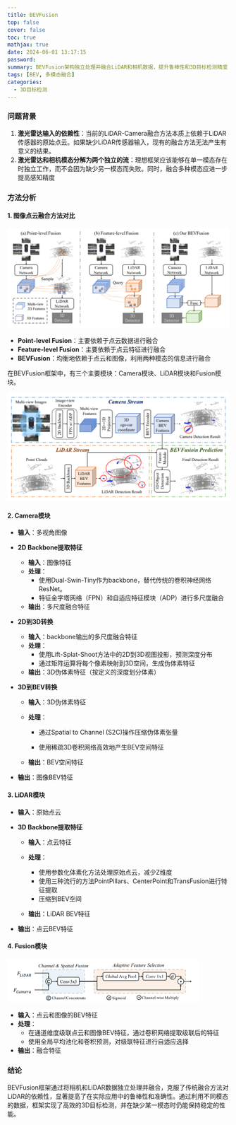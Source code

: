 ```yaml
---
title: BEVFusion
top: false
cover: false
toc: true
mathjax: true
date: 2024-06-01 13:17:15
password:
summary: BEVFusion架构独立处理并融合LiDAR和相机数据，提升鲁棒性和3D目标检测精度
tags: [BEV, 多模态融合]
categories:
  - 3D目标检测
---
```


### 问题背景

1. **激光雷达输入的依赖性**：当前的LiDAR-Camera融合方法本质上依赖于LiDAR传感器的原始点云。如果缺少LiDAR传感器输入，现有的融合方法无法产生有意义的结果。
2. **激光雷达和相机模态分解为两个独立的流**：理想框架应该能够在单一模态存在时独立工作，而不会因为缺少另一模态而失败。同时，融合多种模态应进一步提高感知精度

### 方法分析

#### 1. 图像点云融合方法对比

<img src="./BEVFusion/image-20240530154642019.png" alt="常见多模态融合方式" style="zoom:50%;" />

- **Point-level Fusion**：主要依赖于点云数据进行融合
- **Feature-level Fusion**：主要依赖于点云特征进行融合
- **BEVFusion**：均衡地依赖于点云和图像，利用两种模态的信息进行融合

在BEVFusion框架中，有三个主要模块：Camera模块、LiDAR模块和Fusion模块。

<img src="./BEVFusion/image-20240530154702958.png" alt="BEVFusion架构图" style="zoom:50%;" />

#### 2. Camera模块

- **输入**：多视角图像

- **2D Backbone提取特征**

  - **输入**：图像特征
  - **处理**：
    - 使用Dual-Swin-Tiny作为backbone，替代传统的卷积神经网络ResNet。
    - 特征金字塔网络（FPN）和自适应特征模块（ADP）进行多尺度融合
  - **输出**：多尺度融合特征

- **2D到3D转换**

  - **输入**：backbone输出的多尺度融合特征
  - **处理**：
    - 使用Lift-Splat-Shoot方法中的2D到3D视图投影，预测深度分布
    - 通过矩阵运算将每个像素映射到3D空间，生成伪体素特征
  - **输出**：3D伪体素特征（按定义的深度划分体素）

- **3D到BEV转换**
  - **输入**：3D伪体素特征

  - **处理**：

    - 通过Spatial to Channel (S2C)操作压缩伪体素张量

    - 使用稀疏3D卷积网络高效地产生BEV空间特征

  - **输出**：BEV空间特征

- **输出**：图像BEV特征

#### 3. LiDAR模块

- **输入**：原始点云

- **3D Backbone提取特征**

  - **输入**：点云特征

  - **处理**：
    - 使用参数化体素化方法处理原始点云，减少Z维度
    - 使用三种流行的方法PointPillars、CenterPoint和TransFusion进行特征提取
    - 压缩到BEV空间
  - **输出**：LiDAR BEV特征

- **输出**：点云BEV特征

#### 4. Fusion模块

<img src="./BEVFusion/image-20240530160759916.png" alt="融合模块" style="zoom:50%;" />

- **输入**：点云和图像的BEV特征
- **处理**：
  - 在通道维度级联点云和图像BEV特征，通过卷积网络提取级联后的特征
  - 使用全局平均池化和卷积预测，对级联特征进行自适应选择
- **输出**：融合特征


### 结论

BEVFusion框架通过将相机和LiDAR数据独立处理并融合，克服了传统融合方法对LiDAR的依赖性，显著提高了在实际应用中的鲁棒性和准确性。通过利用不同模态的数据，框架实现了高效的3D目标检测，并在缺少某一模态时仍能保持稳定的性能。
